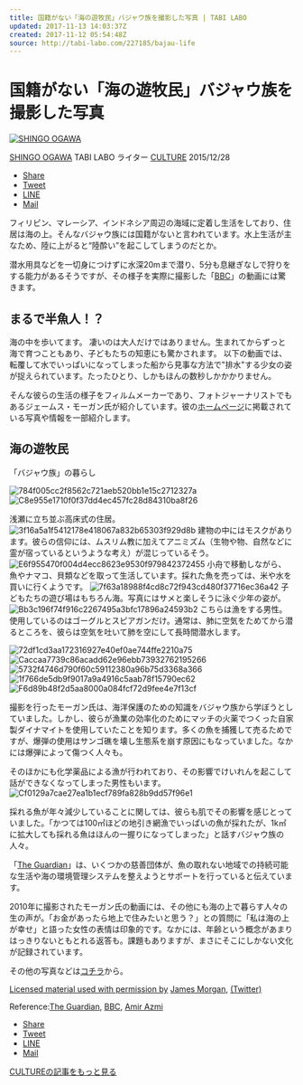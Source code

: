 ```yaml
---
title: 国籍がない「海の遊牧民」バジャウ族を撮影した写真 | TABI LABO
updated: 2017-11-13 14:03:37Z
created: 2017-11-12 05:54:48Z
source: http://tabi-labo.com/227185/bajau-life
---
```


# 国籍がない「海の遊牧民」バジャウ族を撮影した写真

[![SHINGO OGAWA](http://img.tabi-labo.com/wp-content/uploads/2016/06/shinchan.jpg)](http://tabi-labo.com/author/shingoogawa)

[SHINGO OGAWA](http://tabi-labo.com/author/shingoogawa)
TABI LABO ライター
[CULTURE](http://tabi-labo.com/category/culture)
2015/12/28

- [Share](http://www.facebook.com/sharer.php?src=bm&u=http://tabi-labo.com/227185/bajau-life&t=)
- [Tweet](http://twitter.com/intent/tweet?url=http://tabi-labo.com/227185/bajau-life&text=%E5%9B%BD%E7%B1%8D%E3%81%8C%E3%81%AA%E3%81%84%E3%80%8C%E6%B5%B7%E3%81%AE%E9%81%8A%E7%89%A7%E6%B0%91%E3%80%8D%E3%83%90%E3%82%B8%E3%83%A3%E3%82%A6%E6%97%8F%E3%82%92%E6%92%AE%E5%BD%B1%E3%81%97%E3%81%9F%E5%86%99%E7%9C%9F&via=tabilabo_news)
- [LINE](http://line.naver.jp/R/msg/text/?%E5%9B%BD%E7%B1%8D%E3%81%8C%E3%81%AA%E3%81%84%E3%80%8C%E6%B5%B7%E3%81%AE%E9%81%8A%E7%89%A7%E6%B0%91%E3%80%8D%E3%83%90%E3%82%B8%E3%83%A3%E3%82%A6%E6%97%8F%E3%82%92%E6%92%AE%E5%BD%B1%E3%81%97%E3%81%9F%E5%86%99%E7%9C%9F+http://tabi-labo.com/227185/bajau-life?utm_source=line&utm_medium=social&utm_campaign=line_share)
- [Mail](http://tabi-labo.com/227185/bajau-lifemailto:?subject=TABI%20LABO&body=%E5%9B%BD%E7%B1%8D%E3%81%8C%E3%81%AA%E3%81%84%E3%80%8C%E6%B5%B7%E3%81%AE%E9%81%8A%E7%89%A7%E6%B0%91%E3%80%8D%E3%83%90%E3%82%B8%E3%83%A3%E3%82%A6%E6%97%8F%E3%82%92%E6%92%AE%E5%BD%B1%E3%81%97%E3%81%9F%E5%86%99%E7%9C%9F%0d%0ahttp://tabi-labo.com/227185/bajau-life)

フィリピン、マレーシア、インドネシア周辺の海域に定着し生活をしており、住居は海の上。そんなバジャウ族には国籍がないと言われています。水上生活が主なため、陸に上がると“陸酔い”を起こしてしまうのだとか。

潜水用具などを一切身につけずに水深20mまで潜り、5分も息継ぎなしで狩りをする能力があるそうですが、その様子を実際に撮影した「[BBC](https://www.youtube.com/watch?v=MgRpwESWPLM)」の動画には驚きます。

##

## まるで半魚人！？

海の中を歩いてます。
凄いのは大人だけではありません。生まれてからずっと海で育つこともあり、子どもたちの知恵にも驚かされます。
以下の動画では、転覆して水でいっぱいになってしまった船から見事な方法で"排水"する少女の姿が捉えられています。たったひとり、しかもほんの数秒しかかかりません。

そんな彼らの生活の様子をフィルムメーカーであり、フォトジャーナリストでもあるジェームス・モーガン氏が紹介しています。彼の[ホームページ](http://www.jamesmorgan.co.uk/wp-content/uploads/2013/09/Last-of-the-Sea-Nomads.pdf)に掲載されている写真や情報を一部紹介します。

##

## 海の遊牧民

「バジャウ族」の暮らし

![784f005cc2f8562c721aeb520bb1e15c2712327a](../_resources/0be82c9ce53e56a44dc92013b4f39b7d.jpg)![C8e955e1710f0f37dd4ec457fc28d84310ba8f26](../_resources/99f641f0beb48e5255fdedf0a0ff6cf2.jpg)

浅瀬に立ち並ぶ高床式の住居。
![3f16a5a1f5412178e418067a832b65303f929d8b](../_resources/24e717a815cc5c866ec713ea89aac9bb.jpg)
建物の中にはモスクがあります。彼らの信仰には、ムスリム教に加えてアニミズム（生物や物、自然などに霊が宿っているというような考え）が混じっているそう。
![E6f955470f004d4ecc8623e9530f979842372455](../_resources/a4af80828b9177fc6dbe680cd40c280e.jpg)
小舟で移動しながら、魚やナマコ、貝類などを取って生活しています。採れた魚を売っては、米や水を買いに行くようです。
![7f63a18988f4cd8c72f943cd480f37716ec36a42](../_resources/64f807dde3416cb0e92d4b2523b40656.jpg)
子どもたちの遊び場はもちろん海。写真にはサメと楽しそうに泳ぐ少年の姿が。
![Bb3c196f74f916c2267495a3bfc17896a24593b2](../_resources/8d7979cfd9e0ea3635d1e3874555d811.jpg)
こちらは漁をする男性。使用しているのはゴーグルとスピアガンだけ。通常は、肺に空気をためてから潜るところを、彼らは空気を吐いて肺を空にして長時間潜水します。

![72df1cd3aa172316927e40ef0ae744ffe2210a75](../_resources/56ffbac02263ee0925dc93fef9e03857.jpg)![Caccaa7739c86acadd62e96ebb73932762195266](../_resources/6f4c5d110449e6af2c137ec3ba8e905e.jpg)![5732f4746d790f60c59112380a96b75d3368a366](../_resources/3258542abaa45ef80dd8dca4f32ca14f.jpg)![1f766de5db9f9017a9a4916c5aab78f15790ec62](../_resources/58b8568eb3471ff518191057de171436.jpg)![F6d89b48f2d5aa8000a084fcf72d9fee4e7f13cf](../_resources/3d2df3fb186ccadba8a9e6782796c40f.jpg)

撮影を行ったモーガン氏は、海洋保護のための知識をバジャウ族から学ぼうとしていました。しかし、彼らが漁業の効率化のためにマッチの火薬でつくった自家製ダイナマイトを使用していたことを知ります。多くの魚を捕獲して売るためですが、爆弾の使用はサンゴ礁を壊し生態系を崩す原因にもなっていました。なかには爆弾によって傷つく人々も。

そのほかにも化学薬品による漁が行われており、その影響でけいれんを起こして話ができなくなってしまった男性もいます。
![Cf0129a7cae27ea1b1ecf789fa828b9dd57f96e1](../_resources/a1a06ecfa2ce7b2ea786d750f6a0c9da.jpg)

採れる魚が年々減少していることに関しては、彼らも肌でその影響を感じとっていました。「かつては100㎡ほどの地引き網漁でいっぱいの魚が採れたが、1k㎡に拡大しても採れる魚はほんの一握りになってしまった」と話すバジャウ族の人々。

「[The Guardian](http://www.theguardian.com/environment/2010/sep/18/last-sea-nomads)」は、いくつかの慈善団体が、魚の取れない地域での持続可能な生活や海の環境管理システムを整えようとサポートを行っていると伝えています。

2010年に撮影されたモーガン氏の動画には、その他にも海の上で暮らす人々の生の声が。「お金があったら地上で住みたいと思う？」との質問に「私は海の上が幸せ」と語った女性の表情は印象的です。なかには、年齢という概念があまりはっきりないともとれる返答も。課題もありますが、まさにそこにしかない文化が記録されています。

その他の写真などは[コチラ](http://www.jamesmorgan.co.uk/features/bajau-laut-sea-nomads/)から。

[Licensed material used with permission by](https://vimeo.com/17419531)  [James Morgan](http://www.jamesmorgan.co.uk/),  [(Twitter)](https://twitter.com/jamesmorganfoto)

Reference:[The Guardian](http://www.theguardian.com/environment/2010/sep/18/last-sea-nomads),  [BBC](https://www.youtube.com/watch?v=MgRpwESWPLM),  [Amir Azmi](https://www.youtube.com/watch?v=GH6SMocBwN0)

- [Share](http://www.facebook.com/sharer.php?src=bm&u=http://tabi-labo.com/227185/bajau-life&t=)
- [Tweet](http://twitter.com/intent/tweet?url=http://tabi-labo.com/227185/bajau-life&text=%E5%9B%BD%E7%B1%8D%E3%81%8C%E3%81%AA%E3%81%84%E3%80%8C%E6%B5%B7%E3%81%AE%E9%81%8A%E7%89%A7%E6%B0%91%E3%80%8D%E3%83%90%E3%82%B8%E3%83%A3%E3%82%A6%E6%97%8F%E3%82%92%E6%92%AE%E5%BD%B1%E3%81%97%E3%81%9F%E5%86%99%E7%9C%9F&via=tabilabo_news)
- [LINE](http://line.naver.jp/R/msg/text/?%E5%9B%BD%E7%B1%8D%E3%81%8C%E3%81%AA%E3%81%84%E3%80%8C%E6%B5%B7%E3%81%AE%E9%81%8A%E7%89%A7%E6%B0%91%E3%80%8D%E3%83%90%E3%82%B8%E3%83%A3%E3%82%A6%E6%97%8F%E3%82%92%E6%92%AE%E5%BD%B1%E3%81%97%E3%81%9F%E5%86%99%E7%9C%9F+http://tabi-labo.com/227185/bajau-life?utm_source=line&utm_medium=social&utm_campaign=line_share)
- [Mail](http://tabi-labo.com/227185/bajau-lifemailto:?subject=TABI%20LABO&body=%E5%9B%BD%E7%B1%8D%E3%81%8C%E3%81%AA%E3%81%84%E3%80%8C%E6%B5%B7%E3%81%AE%E9%81%8A%E7%89%A7%E6%B0%91%E3%80%8D%E3%83%90%E3%82%B8%E3%83%A3%E3%82%A6%E6%97%8F%E3%82%92%E6%92%AE%E5%BD%B1%E3%81%97%E3%81%9F%E5%86%99%E7%9C%9F%0d%0ahttp://tabi-labo.com/227185/bajau-life)

[CULTUREの記事をもっと見る](http://tabi-labo.com/category/culture)
